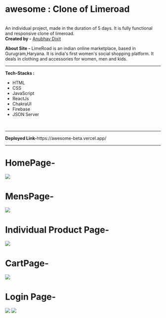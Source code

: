 # awesome : Clone of Limeroad
<br>
An individual project, made in the duration of 5 days. It is fully functional and responsive clone of limeroad.
<br>
<b>Created by -</b> 
<a href="https://www.linkedin.com/in/anubhav-dixit-753b51223/">Anubhav Dixit</a></li>

<b>About Site -</b> 
LimeRoad is an indian online marketplace, based in Gurugram,Haryana. It is india's first women's social shopping platform. It deals in clothing and accessories for women, men and kids.
<br>
<hr>
<b>Tech-Stacks : </b>
<ul>
  <li>HTML</li><li>CSS</li><li>JavaScript</li><li>ReactJs</li><li>ChakraUI</li><li>Firebase</li><li>JSON Server</li>
</ul>
<br>
<hr>
<b>Deployed Link-</b>https://awesome-beta.vercel.app/
<br>
<hr>
<h1>HomePage-</h1><img src="https://lh3.googleusercontent.com/CmYrQd9f35UxwywOfJ4dvt2J-OBSUCWjRy9Hw98MpAX5d2nJL4T_VJQLTFGgg61CO9IwQXCLuhAKlp1HUuczpgzcUdZyYuEn5MZUifWxKSX1lkxtcf3vVMgDvpPO2WARgfL9DhSAjqP2iWoYRpaVks4SdzQX7-OLPAYORkn9FFAGBBmfC6P-NbPg-MUp0vMic3EJsvqTmWhmBdxguhOemzqmejFFXkwAaCaimz5yVoG_EEk0hJy872j13n8r8nYmGRST7f0yM64Y6nxl74jX3E6jV-0CXw_YZxv8iVZUUjzyyyS9kxyTsoiQoyLvjTT6zIj93hUX0Bl-3UO21M7Rj7_2Uyi5j_Qw47IgFrDKIRmQF7bIyaBGt_4HLsTDiEAgRswG9SvbaKft1BIxMfOU9fxZN8oJL3r_et6hM_Yy6sB7jACmz2baDt_m_RVM-0268wGYa6npCIvG4dwQ6IC-ujHjci55v9boUkPO5_W4bHMEgeAG_22t_GFLaGfaDHEVfqjwoyHjLu6DipdKKCexsnUSR7Y0Xag6l21CjYrSEEzugVYj7y7_cYiWf3axU5Da5r6M7BMWrbWy-OJarOcBTenjg8dTs4L6SCxoD5fPbnHrxHXaIAUBLXIw943NLvvIw3ckGR1DYEayba0JtKehdK2TU1ZbPm0JMUFxozPcSgmw2pbN7E8naS-UcgrkXPGJYD4Mk89eyJIuUEd63Kc71VGh5PGwT35FU0shJUx3ZZetshORh1F-M3W-H4vKMOiSOGLwyWZ_62WROweJ6YyPwl7P9Z-PrIQw80MUuUO0AA6duaAH1jH9eHtwZXvrLcSXAog-R1IM6zCs19Q3iAkUswKtvaMZI5MUChfrLNwS2AKq-qqMaWjsn9xtXR3tcXX6rFkPA_rNz2fRLg2q5fMHVMksoH3kg0nimo_Nb4tJZRqJ=w1677-h943-no?authuser=0">
<h1>MensPage-</h1><img src="https://lh3.googleusercontent.com/Y8xd09_PTKml9-oktDaD95eg5AmKEc6VcUcogZ8MEHe8f7L6wGoMGfRILInLZZl2UP9YMHhCTPod3OBxJ9703gJ9UNMLArrF3wbS2EXHSuw1Tscc29Iqu4JEFI9GiTuJmnhq8JpWzo7lQan4OEVaAnUQ-uUQkSf1y7v77aEVpxwqy0AlzP_gXGVlTUK12wTt7-jxG35Ij8_9MtOCs5yuxB_oGIREKfZ1wlszFXyIQz3v8mlEohKS__UvE50v3Sb8TIVTQNB9SetdFUezfr066cCzZ8mhz09pD3TqYTc_rTe2-3UqTGNq92dUY211Dbz9S4QSGX3EwaKNRbAuFwzmXl5MuTwpNyj4L1OlwIVmAkNJtsWlmVs9x79ygH_-FLBHsmBXXJQF_aZWnIkmj6p10PqBzmzjpyDVThZ4GlSDhoho2jJV86ozo7NLQCeI81-tS0K-PdgHZOY5E-3pCLSvSz1-WiPpSW_J8iJwGLayfTBde4uxOgWTYIcYyjYkgH1985htunIiFvNyQSQJfBsg9RzZ9a63RdK_7k0m-GPEefFepoB5PFnA7u0VbGGk3RnFZ022T9wnEXm4BM49NwtYZa8GF0e3r6FnVGSzJGAYlO8oOxsjNfevOzFOOihmHdnOqPeJJxB_wR_NfvoSttREUSm99NNLC35vtT6O7IGMomcfEPOrKJA4qZy71l5AIQpVd7arpW5lIyqwHYCkvdsxWr163bR8IfciwWACB0cBg27D2Cy5-LKMMb_TsFO_uQEIa5t5ps8Uzu7k-2TLYO2MN_wuVASBeemT9UE3RCQMhqeexFavoUa6L3LB9hYkz7YQ9xpBgo3WBvY0ZmebZ0m1yi6x8SmXa8DB75_-fdvSiYSdkEahiqxGTtbqoquvhkEbQZDI_ablGeiJmbc6sUmv6evJ2pa1y56nxZUJvn0mcXkF=w1677-h943-no?authuser=0">
<h1>Individual Product Page-</h1><img src="https://lh3.googleusercontent.com/SaPAv2tLMXM2czetouvs2W2nIPyFsSstDDVtWHqEPvIVJ83z4-aCEsQr4rQ0B7FWP8jzNcCLl6YPYbSdERDbKZGRvGNtgvb9CXXIFY0tU4KtTLAigGRjQNmcSYbu_jAMg0J5B1bORRZkm1uGMEZSZEGbmDw4hPIrFQPsGE9SBeth8LN50SHxokyyG9CN3uzEc_qImaIX1rTKU7FzHS87xiivKpNoO1fvbFt60lQC6eAegbTmw2BSt2uN-b_y1xT9mYx832afO8zMp1-jsaKn8zcGZrv9Grus1HPX5UKqGbQ-iJTQmCuKcItqRxpvvdSexRn0p3rDNcrHkJ5H0MgUtwavI-gO1rz1KiicuRmlGDdQQHEn_iPKevP8uBxRUlJlyf1VjAXwT6uLZ-2ltflOWhbO4hQuTz8-qaXEDeLTNh2XdWHpaGQDE9zMCB-FRqQdE_nxQgkFDBc-cMA7XmFR2HFEkN-ASBN1S44vkeEvpT8mdNHw61Ypb3aH6Qwlj5hBzhLGtQAVM_YrTH6TeFoTulbeD2NXqTcdxt8QOn1Yb5lrNddVDBGseSEB5LHYw9l3S9Ol1u2571qiZmERfnt4d3juAiUIDY7TVv4NrgBzKQs-mZCT-3LJA2V_hK6B_W5lcZ2XS400sEfbdg3MtVjmAzJ0WhCUx7-W8aCrNB-DDU4UncOJ_FdplS6z5APLbLqJxij-dmFyFIMYEW25aXB6t6qDNsnNsMeQagRetCiUZ9DjWN541ejs5f3ymInbJLEDSrs-1VV6SornuOCW8m8QiF0DewlhEmCIuePPac9fxUGixG6eSId-q2UF-1CDIfG8WJZqp5xrS9ecAKezJixuHvO6V4R38db8Q1uryyf12Azbvx44sr7sp7uMH9EwvRUbR4pZYqOjmY1HBAzYqToP2qAqzxQjV6ewDdfgNXN2wGtc=w1677-h943-no?authuser=0">
<h1>CartPage-</h1><img src="https://lh3.googleusercontent.com/rRgref8vxcL9xVj9vCEJArJ0O700nR8iXKv7-FZy0MKeziyw-VZsLQIm1FJctoJm-XhvZdHZOAEJtypusitojcLHJxFJWLxECsO2kr7wLaGTpnS1bIAeQgJfmrx2Zag5gMK1tsZjanZx-Ue4-YxtmtHWUtMyy2Mm4y5I1_EgGLcWLT6GVcte65wCc-wnQAzKZC1uucj28XzVfJKLCvl-dvJc_n5htH05ax8rH_Ehm7O6noYH28fB-28gmj45dg2F8C0l_-Qj-fU6YIJh_s3ZiPGhvIrY9uT6Iuvr0UJ1EBGWRDM_Jjo9GoCVk0xAAyGouGOyRmQACkdvpS6UJs4gGOYAp38vnUjDxEfT2pCbIBwJ8HixoMUIH0Nr-ySA2Jz7ldsWHutwULOxXGlO-FlmUEXeSHUCwB57fHy9TDvBgP9YiRGPvDn7YlEfMiTmMsmFgF6pFajSQde-RsFeqsV1FD5b_9x6W5reiRyevJQmw-l3WEASJQ12mW3Z6eFvGth-o2rU65-Qw4dtm012kI-9K4kNMLl8g7nF0kwnx-KzoeOiTTjWzt7lEwAULdX5ngrqkGphOgYnrKiSscSpOiaGWSgQRqMOMBwg2r38np_Q0aJ5sZzgF7C4EOX-jgYYUVTx1J7WlTCjkZ_bRl3OOgFzod0NGlZKt3s2JwmeC7XtaX7PDxDLKqzKAHNMUkgu7-lWTmATAWdhETMI5rdkwYV_L7aWYCeleFm5DAiYOVSBCyfArzotuz_XXtCzJ-6hMRohc3BX4qcXvtnFBLTB72iQNaiJD2jrnGoWHHJ_uXX33NB7QEIjnSYZr0OkXX46IVb64_k3Ao2XNgQZMtidJ_STmwXD5FKKrrgbP2Bub85NY_XzqJ3ckVCHoUmOIbFr_TESlNdh1oyNdVqL1HR5sJSQetSFyKaPi_8HzUC6iKAtF76i=w1677-h943-no?authuser=0">
<h1>Login Page-</h1><img src="https://lh3.googleusercontent.com/k2tI_ZvtuADgIWi2_X0WWT0wvZXJV2h-6wGpiS93nOxDhZH6iZEM_uihxDuj2Cp1e0HZieaMGSfOaUPRWZPHtI_KSgNleDwvkXA_KqJQmjYGSecNfRNtcilbVBVe5XYHOdkbaTpHnnvjW5kUX8TN1GVOSzq_rpoelBOG79-FZGG6jh_Eq0D5Rh4q7jlg2HLACNO8upuDqBTEuT7cDnY3iBZoe_FUpacXbWH0gFofiUSMKv91OHxVMMR6ofUEWMZ7_z55NxaF89lhCINt_vCnZfShLuUASIaKDiFMvbt4f1YQPvP4AfvPXv6EHZjPnNnfVd9EyXkHowWgKTjDeBN8yJxhmEVt3oxCKLsY2H1KiWVvguLT_tJ5ljjfGOm9cf765ANKbkzO9XXyZvZLL8X-b2jQb3UYXGm8eWxcWPyNU-OmlG_54IxSONfxYSUABaYuI6I9ybxb4EsfwgHlObdrdduMYlO99Cwh4VWxs7zSo6ZlaZn5SUb6BiKwqzGcTZlnXZjZVqqYQIjt421UoN1aeweLoH7Hklx7KPRMYEU1lis9G-7xI80vsbedSJ_tKZ40uBgZzK4Or_r3n3fN25UgzzwpWzoPRqinrt6vizLdyx8a7FsL7Vnm1GVAtnac-ggd4wFsFyaVZ4LjttkPXW_goHxjVe39fkLkfIUqMUWAYtH9rd4YlPokESLJ5gQSRiqsaXkU5Asv6OKuG0xbzDvoBZCf4FjsRQRnvp2qMt48HhOY5XnX9dQd0VLdFonikq-AnGpj04uYhMMYRpee1xzn3TA1gD3QRtza98FvvyBnrVBdKmDuJ6LFR5dCJ0SEJna4cP3yJ3iQdSmHms3UX2UKBhTcBLhu9gQd2tL1tipZdvLkh-Hz8GWGDj_YkbGtjlpR5rmNQ663IYDxwCt9g9XUPDUKgQ-4r0gc9yvb6Qz2NCvt=w1677-h943-no?authuser=0">
<img src="https://lh3.googleusercontent.com/vEk88vyLIwkAKhTsyzEHTiFmleh6eTpkP_lLdqOgetXlg32KFvJEv021GjHu4vqvtdS9Chrke9MvauhZ3RNUwviMfiMTlDEnNcuk6fJ9Cx7PKhmaZrOdi1ytTdWnMlYP2tqZ3rz4AF26uCzZEFq9qfbruojO1KNF7nplrvQzoCs6CecnIbxY3IUG9wssA2Msqp5HYfTxNKbj8k1TtIEp7RwGrCxvqn6ABioqlmOEhxvt-hMBdEVmbavkvUyKENmO9-Z6o3xCbDyeAezDXgdyHHdCA9aCk8DAJ3iSjs__Pqdsw4lz_G_LuRVZ_L7Xy5jJJmnnomichYrFP81ycscl9T1aZ5zh-Lv7PDLe6olIEv35YQNfWdJaVVvtumavPAzvFmMbsJUdaNn1RVo30xZx8mzHWHQa6ZSNiYJ6jVFckbCrd4ye7wn_qz42fCVLZiFWOySOftqfGfz9-v-r3WCbHj2RanM4AZcZrnUIx7G0kEXIx3WoO011f_eUo05ILKno17WktYH4qE5slT62ROn_hus4W9PC1A3bZgEU56c0WIQY1q1iTNqG1JySAANKxWhvPDi5HkNYspQqk5eWoBvph1_FisRDB9vKNj9Et1SxfYapqPCy9UxK9kTqqpRGBGxhrgiR38FiRh9tVRElBmcFtx-SmUbaYoDjZgzt54FSd25kg4cQdWsdYEMiU2pys1VNj7aDkfLs9uLNsg-9FMNH2x3WrFkk5xtvpV9_qdcSr6SuXjDUqevmQOhRxvsky1JH3s-4CMbSP05XpnqkZzHDOR3We4bew-R9r74zX21yP3Xzq451LfkoSL2Iuyk7zhPPRZ4ksXdZkkkea3j4qNQp41bxuqv7nCNmJpMwCQW8zO7anzgl9vJQC-Ry-BGwqxAS_DRHKrmlCPXfTDAabEALatb0hqY-pU-LeeRqX2np3Sc0=w1677-h943-no?authuser=0">
